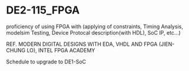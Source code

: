 # DE2-115_FPGA
proficiency of using FPGA with (applying of constraints, Timing Analysis, modelsim Testing, Device Protocal description(with HDL), SoC IP, etc...)


REF. MODERN DIGITAL DESIGNS WITH EDA, VHDL AND FPGA (JIEN-CHUNG LO), INTEL FPGA ACADEMY

Schedule to upgrade to DE1-SoC 
